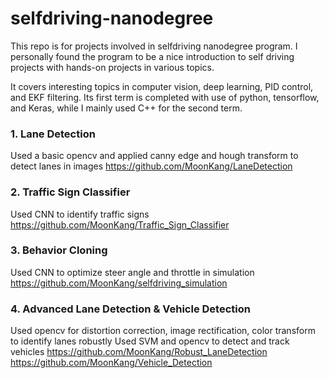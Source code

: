 # selfdriving-nanodegree

This repo is for projects involved in selfdriving nanodegree program. I personally found the program to be a nice introduction to self driving projects with hands-on projects in various topics.

It covers interesting topics in computer vision, deep learning, PID control, and EKF filtering.
Its first term is completed with use of python, tensorflow, and Keras, while I mainly used C++ for the second term.

### 1. Lane Detection
Used a basic opencv and applied canny edge and hough transform to detect lanes in images
https://github.com/MoonKang/LaneDetection

### 2. Traffic Sign Classifier
Used CNN to identify traffic signs
https://github.com/MoonKang/Traffic_Sign_Classifier

### 3. Behavior Cloning
Used CNN to optimize steer angle and throttle in simulation
https://github.com/MoonKang/selfdriving_simulation

### 4. Advanced Lane Detection & Vehicle Detection
Used opencv for distortion correction, image rectification, color transform to identify lanes robustly
Used SVM and opencv to detect and track vehicles
https://github.com/MoonKang/Robust_LaneDetection
https://github.com/MoonKang/Vehicle_Detection
